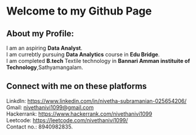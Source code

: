 # Welcome to my Github Page
## About my Profile:
I am an aspiring **Data Analyst**. <br>
I am currebtly pursuing **Data Analytics** course in **Edu Bridge**. <br>
I am completed **B.tech** Textile technology in **Bannari Amman instituite of Technology**,Sathyamangalam.

## Connect with me on these platforms
LinkdIn: https://www.linkedin.com/in/nivetha-subramanian-025654206/ <br>
Gmail: nivethanivi1099@gmail.com <br>
Hackerrank: https://www.hackerrank.com/nivethanivi1099 <br>
Leetcode: https://leetcode.com/nivethanivi1099/ <br>
Contact no.: 8940982835. 
